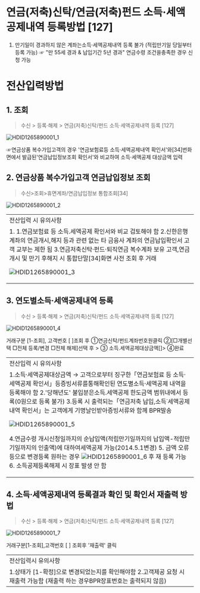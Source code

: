 # 연금(저축)신탁/연금(저축)펀드 소득·세액공제내역 등록방법 [127]
1. 만기일이 경과하지 않은 계좌는소득·세액공제내역 등록 불가 (적립만기일 당일부터 등록 가능)
☞ "만 55세 경과 & 납입기간 5년 경과" 연금수령 조건을충족한 경우 신청 가능
# 전산입력방법
## 1. 조회
> 수신 > 등록·해제 > 연금(저축)신탁/펀드 소득·세액공제내역 등록 [127]

![HDID1265890001_1](HDID1265890001_1.jpg)

☞연금상품 복수가입고객의 경우
'연금보험료등 소득·세액공제내역 확인서'와[34]번화면에서 발급된'연금납입정보조회 확인서'와 비교하여 소득·세액공제
대상금액 입력
## 2. 연금상품 복수가입고객 연금납입정보 조회
> 수신>조회>휴면계좌/연금납입정보 통합조회[34]

![HDID1265890001_2](HDID1265890001_2.jpg)


<table><tbody><tr>
<td>
전산입력 시 유의사항</td></tr><tr>
<td>1. 1.연금보험료 등 소득.세액공제 확인서와 비교 검토해야 함
2.신한은행 계좌의 연금개시,해지 등과 관련 없는 타 금융사 계좌의 연금납입확인서 고객 교부는 제한 됨
3.연금저축신탁·펀드·퇴직연금 복수계좌 보유 고객,연금 개시 및 만기 후해지 시 통합단말[34]화면 사전 조회 후 거래

![HDID1265890001_3](HDID1265890001_3.jpg)
</td></tr></tbody>
</table>


## 3. 연도별소득·세액공제내역 등록
> 수신 > 등록·해제 > 연금(저축)신탁/펀드 소득·세액공제내역 등록 [127]

![HDID1265890001_4](HDID1265890001_4.jpg)

거래구분 [1-조회], 고객번호 [ ]조회 후
①연금신탁/펀드계좌번호원클릭
②[□개별선택 □전체 등록/변경 □전체 해제]선택 후 >
③ 소득.세액공제대상금액[]>
④완료

<table><tbody><tr>
<td>
전산입력 시 유의사항</td></tr><tr>
<td>1.소득·세액공제대상금액
→ 고객으로부터 징구한「연금보험료 등 소득·세액공제 확인서」등증빙서류를통해확인된 연도별소득·세액공제 내역을등록해야 함
2.'당해년도' 불입분은소득.세액공제 한도금액 범위내에서 등록(0원으로 등록 불가)
3.등록 시 출력되는「연금저축 납입,소득˙세액공제내역 확인서」는 고객에게 기명날인받아증빙서류와 함께 BPR발송

![HDID1265890001_5](HDID1265890001_5.jpg)

4.연금수령 개시신청일까지의 순납입액(적립만기일까지의 납입액-적립만기일까지의 인출액)에 대하여세액공제 가능(2014.5.1변경)
5. 금액 오류 등으로 변경등록 원하는 경우
![HDID1265890001_6](HDID1265890001_6.jpg)
후 재 등록 가능
6. 소득공제등록해제 시 장표 발생 안 함</td></tr></tbody>
</table>


## 4. 소득·세액공제내역 등록결과 확인 및 확인서 재출력 방법
> 수신 > 등록·해제 > 연금(저축)신탁/펀드 소득·세액공제내역 등록 [127]

![HDID1265890001_7](HDID1265890001_7.jpg)

거래구분[1-조회],고객번호 [ ] 조회후
'재출력' 클릭

<table><tbody><tr>
<td>
전산입력시 유의사항</td></tr><tr>
<td>1.상태가 [1-확정]으로 변경되었는지를 확인해야함
2.고객제공 요청 시 재출력 가능함 (재출력 하는 경우BPR장표번호는 출력되지 않음)</td></tr></tbody>
</table>


